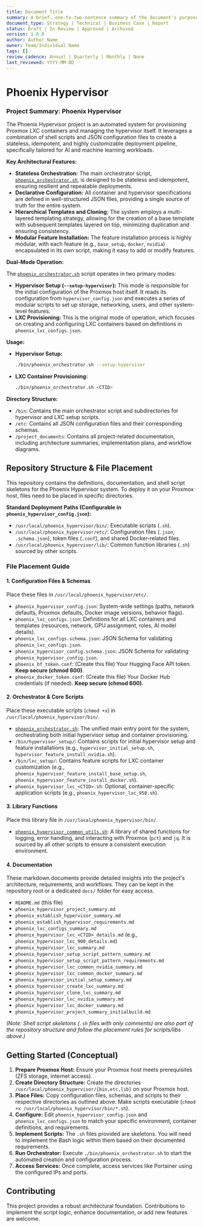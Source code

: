 ```yaml
---
title: Document Title
summary: A brief, one-to-two-sentence summary of the document's purpose and content.
document_type: Strategy | Technical | Business Case | Report
status: Draft | In Review | Approved | Archived
version: 1.0.0
author: Author Name
owner: Team/Individual Name
tags: []
review_cadence: Annual | Quarterly | Monthly | None
last_reviewed: YYYY-MM-DD
---
```

# Phoenix Hypervisor

### Project Summary: Phoenix Hypervisor

The Phoenix Hypervisor project is an automated system for provisioning Proxmox LXC containers and managing the hypervisor itself. It leverages a combination of shell scripts and JSON configuration files to create a stateless, idempotent, and highly customizable deployment pipeline, specifically tailored for AI and machine learning workloads.

**Key Architectural Features:**

*   **Stateless Orchestration:** The main orchestrator script, [`phoenix_orchestrator.sh`](phoenix_hypervisor/bin/phoenix_orchestrator.sh), is designed to be stateless and idempotent, ensuring resilient and repeatable deployments.
*   **Declarative Configuration:** All container and hypervisor specifications are defined in well-structured JSON files, providing a single source of truth for the entire system.
*   **Hierarchical Templates and Cloning:** The system employs a multi-layered templating strategy, allowing for the creation of a base template with subsequent templates layered on top, minimizing duplication and ensuring consistency.
*   **Modular Feature Installation:** The feature installation process is highly modular, with each feature (e.g., `base_setup`, `docker`, `nvidia`) encapsulated in its own script, making it easy to add or modify features.

**Dual-Mode Operation:**

The [`phoenix_orchestrator.sh`](phoenix_hypervisor/bin/phoenix_orchestrator.sh) script operates in two primary modes:

*   **Hypervisor Setup (`--setup-hypervisor`):** This mode is responsible for the initial configuration of the Proxmox host itself. It reads its configuration from `hypervisor_config.json` and executes a series of modular scripts to set up storage, networking, users, and other system-level features.
*   **LXC Provisioning:** This is the original mode of operation, which focuses on creating and configuring LXC containers based on definitions in `phoenix_lxc_configs.json`.

**Usage:**

*   **Hypervisor Setup:**
    ```bash
    ./bin/phoenix_orchestrator.sh --setup-hypervisor
    ```
*   **LXC Container Provisioning:**
    ```bash
    ./bin/phoenix_orchestrator.sh <CTID>
    ```

**Directory Structure:**

*   `/bin`: Contains the main orchestrator script and subdirectories for hypervisor and LXC setup scripts.
*   `/etc`: Contains all JSON configuration files and their corresponding schemas.
*   `/project_documents`: Contains all project-related documentation, including architecture summaries, implementation plans, and workflow diagrams.

## Repository Structure & File Placement

This repository contains the definitions, documentation, and shell script skeletons for the Phoenix Hypervisor system. To deploy it on your Proxmox host, files need to be placed in specific directories.

**Standard Deployment Paths (Configurable in `phoenix_hypervisor_config.json`):**

*   `/usr/local/phoenix_hypervisor/bin/`: Executable scripts (`.sh`).
*   `/usr/local/phoenix_hypervisor/etc/`: Configuration files (`.json`, `.schema.json`), token files (`.conf`), and shared Docker-related files.
*   `/usr/local/phoenix_hypervisor/lib/`: Common function libraries (`.sh`) sourced by other scripts.

### File Placement Guide

#### 1. Configuration Files & Schemas

Place these files in `/usr/local/phoenix_hypervisor/etc/`.

*   `phoenix_hypervisor_config.json`: System-wide settings (paths, network defaults, Proxmox defaults, Docker image versions, behavior flags).
*   `phoenix_lxc_configs.json`: Definitions for all LXC containers and templates (resources, network, GPU assignment, roles, AI model details).
*   `phoenix_lxc_configs.schema.json`: JSON Schema for validating `phoenix_lxc_configs.json`.
*   `phoenix_hypervisor_config.schema.json`: JSON Schema for validating `phoenix_hypervisor_config.json`.
*   `phoenix_hf_token.conf`: (Create this file) Your Hugging Face API token. **Keep secure (chmod 600)**.
*   `phoenix_docker_token.conf`: (Create this file) Your Docker Hub credentials (if needed). **Keep secure (chmod 600)**.

#### 2. Orchestrator & Core Scripts

Place these executable scripts (`chmod +x`) in `/usr/local/phoenix_hypervisor/bin/`.

*   [`phoenix_orchestrator.sh`](phoenix_hypervisor/bin/phoenix_orchestrator.sh): The unified main entry point for the system, orchestrating both initial hypervisor setup and container provisioning.
*   `/bin/hypervisor_setup/`: Contains scripts for initial hypervisor setup and feature installations (e.g., `hypervisor_initial_setup.sh`, `hypervisor_feature_install_nvidia.sh`).
*   `/bin/lxc_setup/`: Contains feature scripts for LXC container customization (e.g., `phoenix_hypervisor_feature_install_base_setup.sh`, `phoenix_hypervisor_feature_install_docker.sh`).
*   `phoenix_hypervisor_lxc_<CTID>.sh`: Optional, container-specific application scripts (e.g., `phoenix_hypervisor_lxc_950.sh`).

#### 3. Library Functions

Place this library file in `/usr/local/phoenix_hypervisor/bin/`.

*   [`phoenix_hypervisor_common_utils.sh`](phoenix_hypervisor/bin/phoenix_hypervisor_common_utils.sh): A library of shared functions for logging, error handling, and interacting with Proxmox (`pct`) and `jq`. It is sourced by all other scripts to ensure a consistent execution environment.

#### 4. Documentation

These markdown documents provide detailed insights into the project's architecture, requirements, and workflows. They can be kept in the repository root or a dedicated `docs/` folder for easy access.

*   `README.md` (this file)
*   `phoenix_hypervisor_project_summary.md`
*   `phoenix_establish_hypervisor_summary.md`
*   `phoenix_establish_hypervisor_requirements.md`
*   `phoenix_lxc_configs_summary.md`
*   `phoenix_hypervisor_lxc_<CTID>_details.md` (e.g., `phoenix_hypervisor_lxc_900_details.md`)
*   `phoenix_hypervisor_lxc_summary.md`
*   `phoenix_hypervisor_setup_script_pattern_summary.md`
*   `phoenix_hypervisor_setup_script_pattern_requirements.md`
*   `phoenix_hypervisor_lxc_common_nvidia_summary.md`
*   `phoenix_hypervisor_lxc_common_docker_summary.md`
*   `phoenix_hypervisor_initial_setup_summary.md`
*   `phoenix_hypervisor_create_lxc_summary.md`
*   `phoenix_hypervisor_clone_lxc_summary.md`
*   `phoenix_hypervisor_lxc_nvidia_summary.md`
*   `phoenix_hypervisor_lxc_docker_summary.md`
*   `phoenix_hypervisor_project_summary_initialbuild.md`

*(Note: Shell script skeletons (`.sh` files with only comments) are also part of the repository structure and follow the placement rules for scripts/libs above.)*

## Getting Started (Conceptual)

1.  **Prepare Proxmox Host:** Ensure your Proxmox host meets prerequisites (ZFS storage, internet access).
2.  **Create Directory Structure:** Create the directories `/usr/local/phoenix_hypervisor/{bin,etc,lib}` on your Proxmox host.
3.  **Place Files:** Copy configuration files, schemas, and scripts to their respective directories as outlined above. Make scripts executable (`chmod +x /usr/local/phoenix_hypervisor/bin/*.sh`).
4.  **Configure:** Edit `phoenix_hypervisor_config.json` and `phoenix_lxc_configs.json` to match your specific environment, container definitions, and requirements.
5.  **Implement Scripts:** The `.sh` files provided are skeletons. You will need to implement the Bash logic within them based on their documented requirements.
6.  **Run Orchestrator:** Execute `./bin/phoenix_orchestrator.sh` to start the automated creation and configuration process.
7.  **Access Services:** Once complete, access services like Portainer using the configured IPs and ports.

## Contributing

This project provides a robust architectural foundation. Contributions to implement the script logic, enhance documentation, or add new features are welcome.
